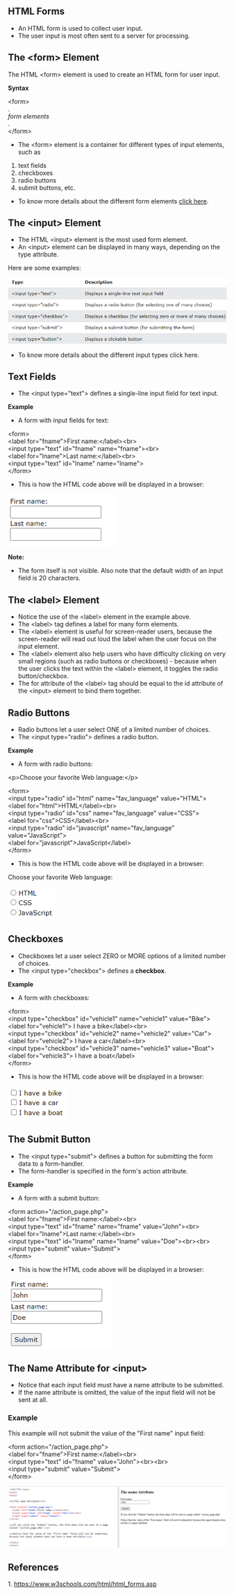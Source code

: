 ## HTML Forms

-   An HTML form is used to collect user input.
-   The user input is most often sent to a server for processing.

## The \<form\> Element

The HTML \<form\> element is used to create an HTML form for user input.

**Syntax**

\<form\>  
.  
*form elements*  
.  
\</form\>

-   The \<form\> element is a container for different types of input elements, such as
1.  text fields
2.  checkboxes
3.  radio buttons
4.  submit buttons, etc.
-   To know more details about the different form elements [click here](https://www.w3schools.com/html/html_form_elements.asp).

## The \<input\> Element

-   The HTML \<input\> element is the most used form element.
-   An \<input\> element can be displayed in many ways, depending on the type attribute.

Here are some examples:

![](media/b7372c0e40118fadf1e837b947903ae8.png)

-   To know more details about the different input types click here.

## Text Fields

-   The \<input type="text"\> defines a single-line input field for text input.

**Example**

-   A form with input fields for text:

\<form\>  
\<label for="fname"\>First name:\</label\>\<br\>  
\<input type="text" id="fname" name="fname"\>\<br\>  
\<label for="lname"\>Last name:\</label\>\<br\>  
\<input type="text" id="lname" name="lname"\>  
\</form\>

-   This is how the HTML code above will be displayed in a browser:

![](media/c15e6e6b9fbab8843a01d740f1fa8fd8.png)

**Note:**

-   The form itself is not visible. Also note that the default width of an input field is 20 characters.

## The \<label\> Element

-   Notice the use of the \<label\> element in the example above.
-   The \<label\> tag defines a label for many form elements.
-   The \<label\> element is useful for screen-reader users, because the screen-reader will read out loud the label when the user focus on the input element.
-   The \<label\> element also help users who have difficulty clicking on very small regions (such as radio buttons or checkboxes) - because when the user clicks the text within the \<label\> element, it toggles the radio button/checkbox.
-   The for attribute of the \<label\> tag should be equal to the id attribute of the \<input\> element to bind them together.

## Radio Buttons

-   Radio buttons let a user select ONE of a limited number of choices.
-   The \<input type="radio"\> defines a radio button.

**Example**

-   A form with radio buttons:

\<p\>Choose your favorite Web language:\</p\>

\<form\>  
\<input type="radio" id="html" name="fav_language" value="HTML"\>  
\<label for="html"\>HTML\</label\>\<br\>  
\<input type="radio" id="css" name="fav_language" value="CSS"\>  
\<label for="css"\>CSS\</label\>\<br\>  
\<input type="radio" id="javascript" name="fav_language" value="JavaScript"\>  
\<label for="javascript"\>JavaScript\</label\>  
\</form\>

-   This is how the HTML code above will be displayed in a browser:

Choose your favorite Web language:

![](media/fc2c96ae5beb4411e263cb36ad5e8785.png)

## Checkboxes

-   Checkboxes let a user select ZERO or MORE options of a limited number of choices.
-   The \<input type="checkbox"\> defines a **checkbox**.

**Example**

-   A form with checkboxes:

\<form\>  
\<input type="checkbox" id="vehicle1" name="vehicle1" value="Bike"\>  
\<label for="vehicle1"\> I have a bike\</label\>\<br\>  
\<input type="checkbox" id="vehicle2" name="vehicle2" value="Car"\>  
\<label for="vehicle2"\> I have a car\</label\>\<br\>  
\<input type="checkbox" id="vehicle3" name="vehicle3" value="Boat"\>  
\<label for="vehicle3"\> I have a boat\</label\>  
\</form\>

-   This is how the HTML code above will be displayed in a browser:

![](media/8f0c44a522a2f0d842d33f8f2a093971.png)

## The Submit Button

-   The \<input type="submit"\> defines a button for submitting the form data to a form-handler.
-   The form-handler is specified in the form's action attribute.

**Example**

-   A form with a submit button:

\<form action="/action_page.php"\>  
\<label for="fname"\>First name:\</label\>\<br\>  
\<input type="text" id="fname" name="fname" value="John"\>\<br\>  
\<label for="lname"\>Last name:\</label\>\<br\>  
\<input type="text" id="lname" name="lname" value="Doe"\>\<br\>\<br\>  
\<input type="submit" value="Submit"\>  
\</form\>

-   This is how the HTML code above will be displayed in a browser:

![](media/120e5b25c427a7118205f7a4493d8597.png)

## The Name Attribute for \<input\>

-   Notice that each input field must have a name attribute to be submitted.
-   If the name attribute is omitted, the value of the input field will not be sent at all.

### Example

This example will not submit the value of the "First name" input field:

\<form action="/action_page.php"\>  
\<label for="fname"\>First name:\</label\>\<br\>  
\<input type="text" id="fname" value="John"\>\<br\>\<br\>  
\<input type="submit" value="Submit"\>  
\</form\>

![](media/b3cdc69916eb83c4d6c440af7db56658.png)

## References

1\. https://www.w3schools.com/html/html_forms.asp
